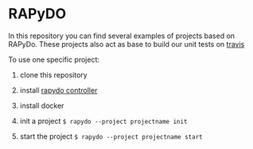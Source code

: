 
# RAPyDO

In this repository you can find several examples of projects based on RAPyDo. These projects also act as base to build our unit tests on [travis](https://travis-ci.org/rapydo/http-api)


To use one specific project:

1) clone this repository

2) install [rapydo controller](https://github.com/rapydo/do)

3) install docker

3) init a project `$ rapydo --project projectname init`

4) start the project `$ rapydo --project projectname start`


